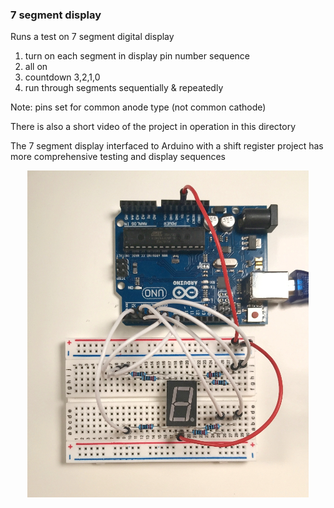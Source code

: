  ### 7 segment display 

  Runs a test on 7 segment digital display
  
  1) turn on each segment in display pin number sequence
  2) all on
  3) countdown 3,2,1,0
  4) run through segments sequentially & repeatedly
  
  Note: pins set for common anode type (not common cathode)

  There is also a short video of the project in operation in this directory
  
  The 7 segment display interfaced to Arduino with a shift register project has 
  more comprehensive testing and display sequences
  
<p align="center">
  <img src="seg7test.jpg" width="450" alt="board layout">
</p>
